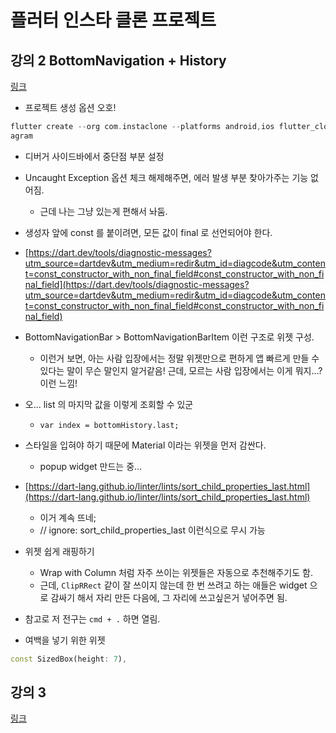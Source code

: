 # 플러터 인스타 클론 프로젝트

## 강의 2 BottomNavigation + History
[링크](https://www.youtube.com/watch?v=CoKWB5gYosI&list=PLgRxBCVPaZ_1iBe1v3-ZSSzHGdQo7AZPq&index=2)

- 프로젝트 생성 옵션 오호!

```dart
flutter create --org com.instaclone --platforms android,ios flutter_clone_inst
agram
```

- 디버거 사이드바에서 중단점 부분 설정
- Uncaught Exception 옵션 체크 해제해주면, 에러 발생 부분 찾아가주는 기능 없어짐.
    - 근데 나는 그냥 있는게 편해서 놔둠.
- 생성자 앞에 const 를 붙이려면, 모든 값이 final 로 선언되어야 한다.
- [https://dart.dev/tools/diagnostic-messages?utm_source=dartdev&utm_medium=redir&utm_id=diagcode&utm_content=const_constructor_with_non_final_field#const_constructor_with_non_final_field](https://dart.dev/tools/diagnostic-messages?utm_source=dartdev&utm_medium=redir&utm_id=diagcode&utm_content=const_constructor_with_non_final_field#const_constructor_with_non_final_field)
- BottomNavigationBar > BottomNavigationBarItem 이런 구조로 위젯 구성.
    - 이런거 보면, 아는 사람 입장에서는 정말 위젯만으로 편하게 앱 빠르게 만들 수 있다는 말이 무슨 말인지 알거같음! 근데, 모르는 사람 입장에서는 이게 뭐지…? 이런 느낌!

- 오... list 의 마지막 값을 이렇게 조회할 수 있군
    - `var index = bottomHistory.last;`
- 스타일을 입혀야 하기 때문에 Material 이라는 위젯을 먼저 감싼다.
    - popup widget 만드는 중…
- [https://dart-lang.github.io/linter/lints/sort_child_properties_last.html](https://dart-lang.github.io/linter/lints/sort_child_properties_last.html)
    - 이거 계속 뜨네;
    - // ignore: sort_child_properties_last 이런식으로 무시 가능
- 위젯 쉽게 래핑하기
    - Wrap with Column 처럼 자주 쓰이는 위젯들은 자동으로 추천해주기도 함.
    - 근데, `ClipRRect` 같이 잘 쓰이지 않는데 한 번 쓰려고 하는 애들은 widget 으로 감싸기 해서 자리 만든 다음에, 그 자리에 쓰고싶은거 넣어주면 됨.
    
- 참고로 저 전구는 `cmd + .` 하면 열림.
- 여백을 넣기 위한 위젯
```dart
const SizedBox(height: 7),
```

## 강의 3
[링크](https://www.youtube.com/watch?v=IWdHaU2NMu0&list=PLgRxBCVPaZ_1iBe1v3-ZSSzHGdQo7AZPq&index=3)